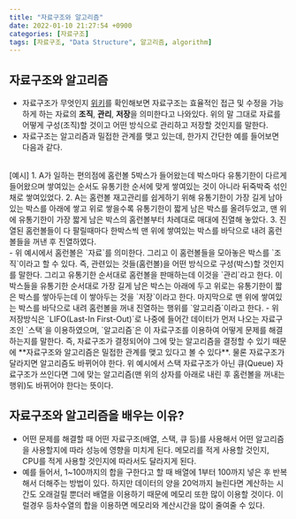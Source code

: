 ```yaml
---
title: "자료구조와 알고리즘" 
date: 2022-01-10 21:27:54 +0900
categories: [자료구조]
tags: [자료구조, "Data Structure", 알고리즘, algorithm]
---
```


## 자료구조와 알고리즘
- 자료구조가 무엇인지 [위키](https://ko.wikipedia.org/wiki/%EC%9E%90%EB%A3%8C_%EA%B5%AC%EC%A1%B0)를 확인해보면 자료구조는 효율적인 접근 및 수정을 가능하게 하는 자료의 **조직**, **관리**, **저장**을 의미한다고 나와있다. 위의 말 그대로 자료를 어떻게 구성(조직)할 것이고 어떤 방식으로 관리하고 저장할 것인지를 말한다.
- 자료구조는 알고리즘과 밀접한 관계를 맺고 있는데, 한가지 간단한 예를 들어보면 다음과 같다.
<br>
    [예시]
    1. A가 일하는 편의점에 홈런볼 5박스가 들어왔는데 박스마다 유통기한이 다르게 들어왔으며 쌓여있는
    순서도 유통기한 순서에 맞게 쌓여있는 것이 아니라 뒤죽박죽 섞인채로 쌓여있었다.
    2. A는 홈런볼 재고관리를 쉽게하기 위해 유통기한이 가장 길게 남아있는 박스를 아래에 쌓고 위로 
    쌓을수록 유통기한이 짧게 남은 박스를 올려두었고, 맨 위에 유통기한이 가장 짧게 남은 박스의 홈런볼부터 차례대로 매대에 진열해 놓았다. 
    3. 진열된 홈런볼들이 다 팔릴때마다 한박스씩 맨 위에 쌓여있는 박스를 바닥으로 내려 홈런볼들을 꺼낸 후 진열하였다.
<br>
- 위 예시에서 홈런볼은 `자료`를 의미한다. 그리고 이 홈런볼들을 모아놓은 박스를 `조직`이라고 할 수 있다. 즉, 관련있는 것들(홈런볼)을 어떤 방식으로 구성(박스)할 것인지를 말한다. 그리고 유통기한 순서대로 홈런볼을 판매하는데 이것을 `관리`라고 한다. 이 박스들을 유통기한 순서대로 가장 길게 남은 박스는 아래에 두고 위로는 유통기한이 짧은 박스를 쌓아두는데 이 쌓아두는 것을 `저장`이라고 한다. 마지막으로 맨 위에 쌓여있는 박스를 바닥으로 내려 홈런볼을 꺼내 진열하는 행위를 `알고리즘`이라고 한다.
- 위 저장방식은 `LIFO(Last-In First-Out)`로 나중에 들어간 데이터가 먼저 나오는 자료구조인 `스택`을 이용하였으며, `알고리즘`은 이 자료구조를 이용하여 어떻게 문제를 해결하는지를 말한다. 즉, 자료구조가 결정되어야 그에 맞는 알고리즘을 결정할 수 있기 때문에 **자료구조와 알고리즘은 밀접한 관계를 맺고 있다고 볼 수 있다**. 물론 자료구조가 달라지면 알고리즘도 바뀌어야 한다. 위 예시에서 스택 자료구조가 아닌 큐(Queue) 자료구조가 쓰인다면 그에 맞는 알고리즘(맨 위의 상자를 아래로 내린 후 홈런볼을 꺼내는 행위)도 바뀌어야 한다는 뜻이다.

## 자료구조와 알고리즘을 배우는 이유?
- 어떤 문제를 해결할 때 어떤 자료구조(배열, 스택, 큐 등)를 사용해서 어떤 알고리즘을 사용할지에 따라 성능에 영향을 미치게 된다. 메모리를 적게 사용할 것인지, CPU를 적게 사용할 것인지에 따라서도 달라지게 된다.
- 예를 들어서, 1~100까지의 합을 구한다고 할 때 배열에 1부터 100까지 넣은 후 반복해서 더해주는 방법이 있다. 하지만 데이터의 양을 20억까지 늘린다면 계산하는 시간도 오래걸릴 뿐더러 배열을 이용하기 때문에 메모리 또한 많이 이용할 것이다. 이럴경우 등차수열의 합을 이용하면 메모리와 계산시간을 많이 줄여줄 수 있다. 
